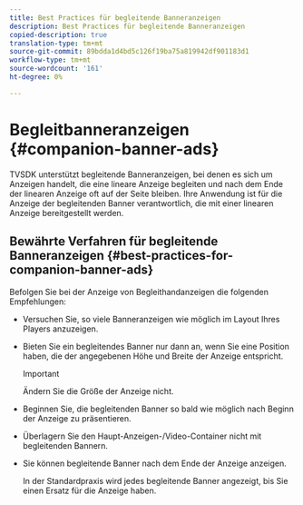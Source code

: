 ```yaml
---
title: Best Practices für begleitende Banneranzeigen
description: Best Practices für begleitende Banneranzeigen
copied-description: true
translation-type: tm+mt
source-git-commit: 89bdda1d4bd5c126f19ba75a819942df901183d1
workflow-type: tm+mt
source-wordcount: '161'
ht-degree: 0%

---
```



# Begleitbanneranzeigen {#companion-banner-ads}

TVSDK unterstützt begleitende Banneranzeigen, bei denen es sich um Anzeigen handelt, die eine lineare Anzeige begleiten und nach dem Ende der linearen Anzeige oft auf der Seite bleiben. Ihre Anwendung ist für die Anzeige der begleitenden Banner verantwortlich, die mit einer linearen Anzeige bereitgestellt werden.

## Bewährte Verfahren für begleitende Banneranzeigen {#best-practices-for-companion-banner-ads}

Befolgen Sie bei der Anzeige von Begleithandanzeigen die folgenden Empfehlungen:

* Versuchen Sie, so viele Banneranzeigen wie möglich im Layout Ihres Players anzuzeigen.
* Bieten Sie ein begleitendes Banner nur dann an, wenn Sie eine Position haben, die der angegebenen Höhe und Breite der Anzeige entspricht.

   >[!IMPORTANT]
   >
   >Ändern Sie die Größe der Anzeige nicht.

* Beginnen Sie, die begleitenden Banner so bald wie möglich nach Beginn der Anzeige zu präsentieren.
* Überlagern Sie den Haupt-Anzeigen-/Video-Container nicht mit begleitenden Bannern.
* Sie können begleitende Banner nach dem Ende der Anzeige anzeigen.

   In der Standardpraxis wird jedes begleitende Banner angezeigt, bis Sie einen Ersatz für die Anzeige haben.

